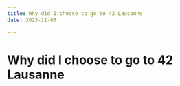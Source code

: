 ```yaml
---
title: Why did I choose to go to 42 Lausanne
date: 2023-11-05

---
```


# Why did I choose to go to 42 Lausanne
